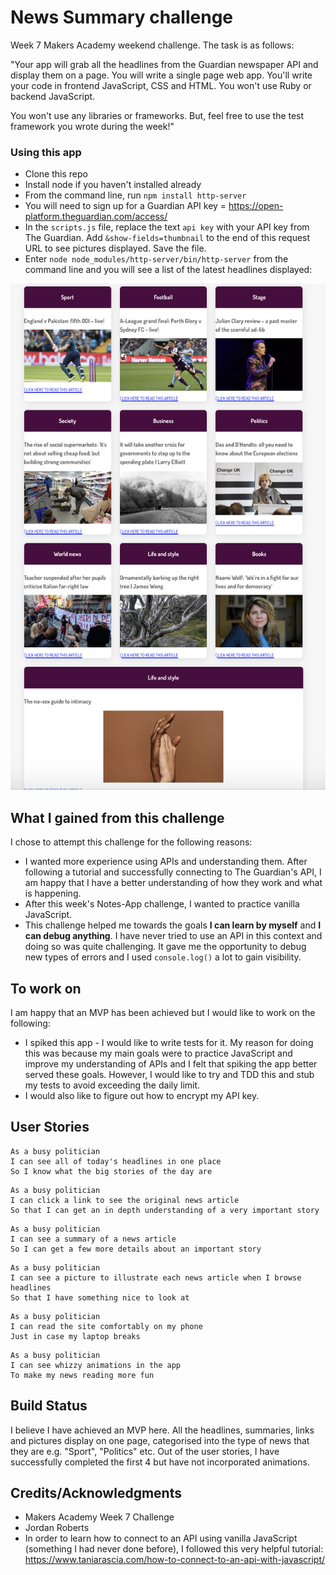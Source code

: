# News Summary challenge

Week 7 Makers Academy weekend challenge. The task is as follows:

"Your app will grab all the headlines from the Guardian newspaper API and display them on a page. You will write a single page web app. You'll write your code in frontend JavaScript, CSS and HTML. You won't use Ruby or backend JavaScript.

You won't use any libraries or frameworks. But, feel free to use the test framework you wrote during the week!"

### Using this app
* Clone this repo
* Install node if you haven't installed already
* From the command line, run `npm install http-server`
* You will need to sign up for a Guardian API key = https://open-platform.theguardian.com/access/
* In the `scripts.js` file, replace the text `api key` with your API key from The Guardian. Add `&show-fields=thumbnail` to the end of this request URL to see pictures displayed. Save the file.
* Enter `node node_modules/http-server/bin/http-server` from the command line and you will see a list of the latest headlines displayed:

<div align="center">
    <img src="ScreenshotNewsApp.png" width="800px"</img>
</div>

## What I gained from this challenge
I chose to attempt this challenge for the following reasons:
* I wanted more experience using APIs and understanding them. After following a tutorial and successfully connecting to The Guardian's API, I am happy that I have a better understanding of how they work and what is happening.
* After this week's Notes-App challenge, I wanted to practice vanilla JavaScript.
* This challenge helped me towards the goals **I can learn by myself** and **I can debug anything**. I have never tried to use an API in this context and doing so was quite challenging. It gave me the opportunity to debug new types of errors and I used `console.log()` a lot to gain visibility.

## To work on
I am happy that an MVP has been achieved but I would like to work on the following:

* I spiked this app - I would like to write tests for it. My reason for doing this was because my main goals were to practice JavaScript and improve my  understanding of APIs and I felt that spiking the app better served these goals. However, I would like to try and TDD this and stub my tests to avoid exceeding the daily limit.
* I would also like to figure out how to encrypt my API key.

## User Stories

```
As a busy politician
I can see all of today's headlines in one place
So I know what the big stories of the day are
```

```
As a busy politician
I can click a link to see the original news article
So that I can get an in depth understanding of a very important story
```

```
As a busy politician
I can see a summary of a news article
So I can get a few more details about an important story
```

```
As a busy politician
I can see a picture to illustrate each news article when I browse headlines
So that I have something nice to look at
```

```
As a busy politician
I can read the site comfortably on my phone
Just in case my laptop breaks
```

```
As a busy politician
I can see whizzy animations in the app
To make my news reading more fun
```

## Build Status
I believe I have achieved an MVP here. All the headlines, summaries, links and pictures display on one page, categorised into the type of news that they are e.g. "Sport", "Politics" etc. Out of the user stories, I have successfully completed the first 4 but have not incorporated animations.

## Credits/Acknowledgments
- Makers Academy Week 7 Challenge
- Jordan Roberts
- In order to learn how to connect to an API using vanilla JavaScript (something I had never done before), I followed this very helpful tutorial:
https://www.taniarascia.com/how-to-connect-to-an-api-with-javascript/
